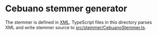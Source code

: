 # Cebuano stemmer generator

The stemmer is defined in [XML](https://github.com/digitalheir/cebuano-dictionary-js/tree/master/generate-stemmer/xml). TypeScript files in this directory parses XML and write stemmer source to [src/stemmer/CebuanoStemmer.ts](https://github.com/digitalheir/cebuano-dictionary-js/blob/master/src/stemmer/CebuanoStemmer.ts).
